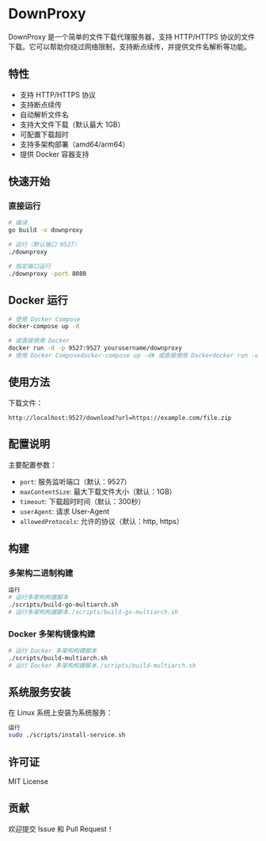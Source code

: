 # DownProxy

DownProxy 是一个简单的文件下载代理服务器，支持 HTTP/HTTPS 协议的文件下载。它可以帮助你绕过网络限制，支持断点续传，并提供文件名解析等功能。

## 特性

- 支持 HTTP/HTTPS 协议
- 支持断点续传
- 自动解析文件名
- 支持大文件下载（默认最大 1GB）
- 可配置下载超时
- 支持多架构部署（amd64/arm64）
- 提供 Docker 容器支持

## 快速开始

### 直接运行

```bash
# 编译
go build -o downproxy

# 运行（默认端口 9527）
./downproxy

# 指定端口运行
./downproxy -port 8080
```

## Docker 运行
```bash
# 使用 Docker Compose
docker-compose up -d

# 或直接使用 Docker
docker run -d -p 9527:9527 yourusername/downproxy
# 使用 Docker Composedocker-compose up -d# 或直接使用 Dockerdocker run -d -p 9527:9527 yourusername/downproxy
```

## 使用方法
下载文件：

```plaintext
http://localhost:9527/download?url=https://example.com/file.zip
```

## 配置说明
主要配置参数：

- `port`: 服务监听端口（默认：9527）
- `maxContentSize`: 最大下载文件大小（默认：1GB）
- `timeout`: 下载超时时间（默认：300秒）
- `userAgent`: 请求 User-Agent
- `allowedProtocols`: 允许的协议（默认：http, https）

## 构建
### 多架构二进制构建
```bash
运行
# 运行多架构构建脚本
./scripts/build-go-multiarch.sh
# 运行多架构构建脚本./scripts/build-go-multiarch.sh
```

### Docker 多架构镜像构建

```bash
# 运行 Docker 多架构构建脚本
./scripts/build-multiarch.sh
# 运行 Docker 多架构构建脚本./scripts/build-multiarch.sh
```

## 系统服务安装
在 Linux 系统上安装为系统服务：

```bash
运行
sudo ./scripts/install-service.sh
```

## 许可证
MIT License

## 贡献
欢迎提交 Issue 和 Pull Request！
